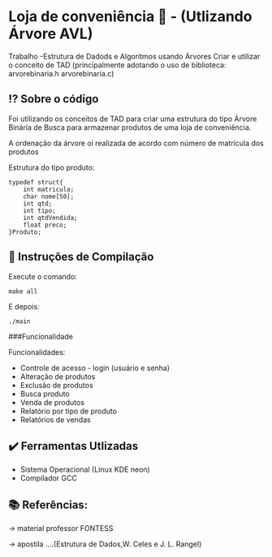 # Loja de conveniência :shopping_cart: - (Utlizando Árvore AVL)
Trabalho -Estrutura de Dadods e Algoritmos usando Árvores
Criar e utilizar o conceito de TAD (principalmente adotando o uso de biblioteca:
arvorebinaria.h  arvorebinaria.c) 

## :interrobang: Sobre o código

Foi utilizando os conceitos de TAD para criar uma estrutura do tipo Árvore Binária de Busca para armazenar produtos de uma loja de conveniência. 

A ordenação da árvore oi realizada de acordo com número de matrícula dos produtos

Estrutura do tipo produto:


```
typedef struct{
	int matricula;
    char nome[50];
    int qtd;
    int tipo;
    int qtdVendida;
    float preco;
}Produto;
```


##  :wrench: Instruções de Compilação

Execute o comando:

```
make all
```

E depois:

```
./main
```

###Funcionalidade

Funcionalidades:

* Controle de acesso - login (usuário e senha)
* Alteração de produtos
* Exclusão de produtos
* Busca produto 
* Venda de produtos    
* Relatório por tipo de produto 
* Relatórios de vendas 


##  :heavy_check_mark: Ferramentas Utlizadas

* Sistema Operacional (Linux KDE neon)
* Compilador GCC 

## :books: Referências:

-> material professor FONTESS

-> apostila ....(Estrutura de Dados,W. Celes e J. L. Rangel)


